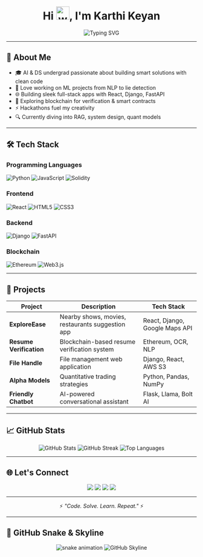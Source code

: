 <h1 align="center">
  Hi <img src="https://media.giphy.com/media/hvRJCLFzcasrR4ia7z/giphy.gif" width="35" alt="wave">, I'm Karthi Keyan
</h1>

<div align="center">
  <img src="https://readme-typing-svg.herokuapp.com?font=Fira+Code&weight=500&size=24&pause=1000&color=F7A41D&center=true&vCenter=true&width=440&lines=AI+%26+DS+Engineer;Full-Stack+Dev+%7C+ML+%7C+Blockchain;Building+cool+stuff+everyday..." alt="Typing SVG" />
</div>

---

## 🚀 About Me

- 🎓 AI & DS undergrad passionate about building smart solutions with clean code  
- 🤖 Love working on ML projects from NLP to lie detection  
- 🌐 Building sleek full-stack apps with React, Django, FastAPI  
- 🔗 Exploring blockchain for verification & smart contracts  
- ⚡ Hackathons fuel my creativity  
- 🔍 Currently diving into RAG, system design, quant models  

---

## 🛠️ Tech Stack

### Programming Languages
![Python](https://img.shields.io/badge/Python-3776AB?style=for-the-badge&logo=python&logoColor=white)
![JavaScript](https://img.shields.io/badge/JavaScript-F7DF1E?style=for-the-badge&logo=javascript&logoColor=black)
![Solidity](https://img.shields.io/badge/Solidity-363636?style=for-the-badge&logo=solidity&logoColor=white)

### Frontend
![React](https://img.shields.io/badge/React-61DAFB?style=for-the-badge&logo=react&logoColor=black)
![HTML5](https://img.shields.io/badge/HTML5-E34F26?style=for-the-badge&logo=html5&logoColor=white)
![CSS3](https://img.shields.io/badge/CSS3-1572B6?style=for-the-badge&logo=css3&logoColor=white)

### Backend
![Django](https://img.shields.io/badge/Django-092E20?style=for-the-badge&logo=django&logoColor=white)
![FastAPI](https://img.shields.io/badge/FastAPI-009688?style=for-the-badge&logo=fastapi&logoColor=white)

### Blockchain
![Ethereum](https://img.shields.io/badge/Ethereum-3C3C3D?style=for-the-badge&logo=ethereum&logoColor=white)
![Web3.js](https://img.shields.io/badge/Web3.js-F16822?style=for-the-badge&logo=web3.js&logoColor=white)

---

## 🚀 Projects

| Project | Description | Tech Stack |
|---------|-------------|------------|
| **ExploreEase** | Nearby shows, movies, restaurants suggestion app | React, Django, Google Maps API |
| **Resume Verification** | Blockchain-based resume verification system | Ethereum, OCR, NLP |
| **File Handle** | File management web application | Django, React, AWS S3 |
| **Alpha Models** | Quantitative trading strategies | Python, Pandas, NumPy |
| **Friendly Chatbot** | AI-powered conversational assistant | Flask, Llama, Bolt AI |

---

## 📈 GitHub Stats

<div align="center">
  <img src="https://github-readme-stats.vercel.app/api?username=Batman0603&show_icons=true&theme=radical" alt="GitHub Stats" />
  <img src="https://github-readme-streak-stats.herokuapp.com/?user=Batman0603&theme=radical" alt="GitHub Streak" />
  <img src="https://github-readme-stats.vercel.app/api/top-langs/?username=Batman0603&layout=compact&theme=radical" alt="Top Languages" />
</div>

---

## 🌐 Let's Connect

<p align="center">
  <a href="mailto:karthikeyan060311@gmail.com"><img src="https://img.shields.io/badge/Gmail-D14836?style=for-the-badge&logo=gmail&logoColor=white"/></a>
  <a href="https://linkedin.com/in/karthikeyan-k-r-494a0a2a1"><img src="https://img.shields.io/badge/LinkedIn-0A66C2?style=for-the-badge&logo=linkedin&logoColor=white"/></a>
  <a href="https://github.com/Batman0603"><img src="https://img.shields.io/badge/GitHub-100000?style=for-the-badge&logo=github&logoColor=white"/></a>
  <a href="https://instagram.com/dany_koker_11kr"><img src="https://img.shields.io/badge/Instagram-E4405F?style=for-the-badge&logo=instagram&logoColor=white"/></a>
</p>

---

<p align="center">⚡ <i>"Code. Solve. Learn. Repeat."</i> ⚡</p>

---

## 🐍 GitHub Snake & Skyline

<div align="center">
  <img src="https://github.com/Batman0603/Batman0603/blob/output/github-contribution-grid-snake.svg" alt="snake animation"/>
  
  <img src="https://github.com/Batman0603/Batman0603/blob/output/github-skyline.svg" alt="GitHub Skyline"/>
</div>
